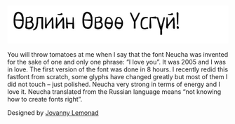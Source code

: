 ![Sample screenshot](preview.jpg)

You will throw tomatoes at me when I say that the font Neucha was invented for the sake of one and only one phrase: “I love you”. It was 2005 and I was in love. The first version of the font was done in 8 hours. I recently redid this fastfont from scratch, some glyphs have changed greatly but most of them I did not touch – just polished. Neucha very strong in terms of energy and I love it. Neucha translated from the Russian language means “not knowing how to create fonts right”.

Designed by [Jovanny Lemonad](https://fonts.google.com/specimen/Neucha)
